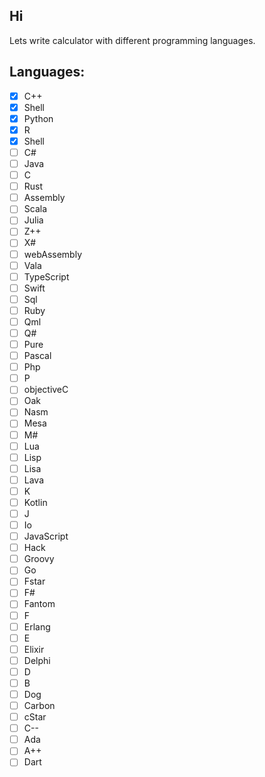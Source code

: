## Hi
Lets write calculator with different programming languages.
## Languages:
- [x] C++
- [x] Shell
- [x] Python
- [x] R
- [x] Shell
- [ ] C#
- [ ] Java
- [ ] C
- [ ] Rust
- [ ] Assembly
- [ ] Scala
- [ ] Julia
- [ ] Z++
- [ ] X#
- [ ] webAssembly
- [ ] Vala
- [ ] TypeScript
- [ ] Swift
- [ ] Sql
- [ ] Ruby
- [ ] Qml
- [ ] Q# 
- [ ] Pure
- [ ] Pascal
- [ ] Php
- [ ] P
- [ ] objectiveC
- [ ] Oak
- [ ] Nasm
- [ ] Mesa
- [ ] M#
- [ ] Lua
- [ ] Lisp
- [ ] Lisa
- [ ] Lava
- [ ] K
- [ ] Kotlin
- [ ] J
- [ ] Io
- [ ] JavaScript
- [ ] Hack
- [ ] Groovy
- [ ] Go
- [ ] Fstar
- [ ] F#
- [ ] Fantom
- [ ] F
- [ ] Erlang
- [ ] E
- [ ] Elixir
- [ ] Delphi
- [ ] D
- [ ] B
- [ ] Dog
- [ ] Carbon
- [ ] cStar
- [ ] C--
- [ ] Ada
- [ ] A++
- [ ] Dart
